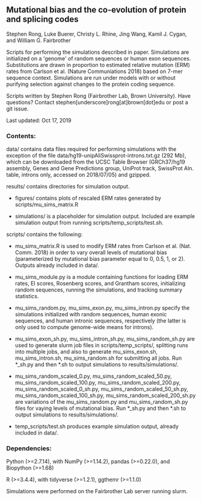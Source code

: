 ## Mutational bias and the co-evolution of protein and splicing codes

Stephen Rong, Luke Buerer, Christy L. Rhine, Jing Wang, Kamil J. Cygan, and William G. Fairbrother

Scripts for performing the simulations described in paper. Simulations are initialized on a 'genome' of random sequences or human exon sequences. Substitutions are drawn in proportion to estimated relative mutation (ERM) rates from Carlson et al. (Nature Communiations 2018) based on 7-mer sequence context. Simulations are run under models with or without purifying selection against changes to the protein coding sequence.

Scripts written by Stephen Rong (Fairbrother Lab, Brown University). Have questions? Contact stephen[underscore]rong[at]brown[dot]edu or post a git issue.

Last updated: Oct 17, 2019

### Contents:

data/ contains data files required for performing simulations with the exception of the file data/hg19-unipAliSwissprot-introns.txt.gz (292 Mb), which can be downloaded from the UCSC Table Browser (GRCh37/hg19 assembly, Genes and Gene Predictions group, UniProt track, SwissProt Aln. table, introns only, accessed on 2018/07/05) and gzipped.

results/ contains directories for simulation output.

- figures/ contains plots of rescaled ERM rates generated by scripts/mu_sims_matrix.R

- simulations/ is a placeholder for simulation output. Included are example simulation output from running scripts/temp_scripts/test.sh.

scripts/ contains the following:

- mu_sims_matrix.R is used to modify ERM rates from Carlson et al. (Nat. Comm. 2018) in order to vary overall levels of mutational bias (parameterized by mutational bias parameter equal to 0, 0.5, 1, or 2). Outputs already included in data/.

- mu_sims_module.py is a module containing functions for loading ERM rates, EI scores, Rosenberg scores, and Grantham scores, initializing random sequences, running the simulations, and tracking summary statistics.

- mu_sims_random.py, mu_sims_exon.py, mu_sims_intron.py specify the simulations initialized with random sequences, human exonic sequences, and human intronic sequences, respectively (the latter is only used to compute genome-wide means for introns).

- mu_sims_exon_sh.py, mu_sims_intron_sh.py, mu_sims_random_sh.py are used to generate slurm job files in scripts/temp_scripts/, splitting runs into multiple jobs, and also to generate mu_sims_exon.sh, mu_sims_intron.sh, mu_sims_random.sh for submitting all jobs. Run \*\_sh.py and then \*.sh to output simulations to results/simulations/.

- mu_sims_random_scaled_0.py, mu_sims_random_scaled_50.py, mu_sims_random_scaled_100.py, mu_sims_random_scaled_200.py, mu_sims_random_scaled_0_sh.py, mu_sims_random_scaled_50_sh.py, mu_sims_random_scaled_100_sh.py, mu_sims_random_scaled_200_sh.py are variations of the mu_sims_random.py and mu_sims_random_sh.py files for vaying levels of mutational bias. Run \*\_sh.py and then \*.sh to output simulations to results/simulations/.

- temp_scripts/test.sh produces example simulation output, already included in data/.

### Dependencies:
Python (>=2.7.14), with NumPy (>=1.14.2), pandas (>=0.22.0), and Biopython (>=1.68)

R (>=3.4.4), with tidyverse (>=1.2.1), ggthemr (>=1.1.0)

Simulations were performed on the Fairbrother Lab server running slurm.
